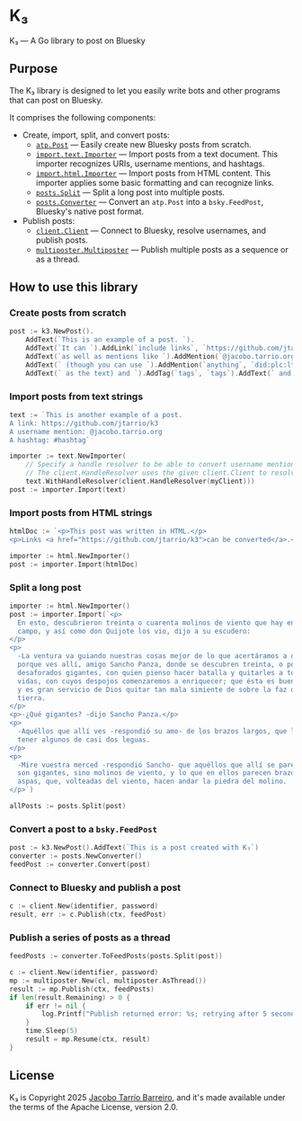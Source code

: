 # K₃

K₃ — A Go library to post on Bluesky

## Purpose

The K₃ library is designed to let you easily write bots and other programs that can post on Bluesky.

It comprises the following components:

- Create, import, split, and convert posts:
  - [`atp.Post`](post.go) — Easily create new Bluesky posts from scratch.
  - [`import.text.Importer`](import/text/text.go) — Import posts from a text document. This importer recognizes URIs, username mentions, and hashtags.
  - [`import.html.Importer`](import/html/html.go) — Import posts from HTML content. This importer applies some basic formatting and can recognize links.
  - [`posts.Split`](posts/split.go) — Split a long post into multiple posts.
  - [`posts.Converter`](posts/converter.go) — Convert an `atp.Post` into a `bsky.FeedPost`, Bluesky's native post format.
- Publish posts:
  - [`client.Client`](client/client.go) — Connect to Bluesky, resolve usernames, and publish posts.
  - [`multiposter.Multiposter`](multiposter/multiposter.go) — Publish multiple posts as a sequence or as a thread.

## How to use this library

### Create posts from scratch

```go
post := k3.NewPost().
    AddText(`This is an example of a post. `).
    AddText(`It can `).AddLink(`include links`, `https://github.com/jtarrio/k3`).AddText(`, `).
    AddText(`as well as mentions like `).AddMention(`@jacobo.tarrio.org`, `did:plc:ltjxg754ia655dp73hohri2r`).
    AddText(` (though you can use `).AddMention(`anything`, `did:plc:ltjxg754ia655dp73hohri2r`).
    AddText(` as the text) and `).AddTag(`tags`, `tags`).AddText(` and `).AddTag(`#hashtags`, `hashtags`).AddText(`.`)
```

### Import posts from text strings

```go
text := `This is another example of a post.
A link: https://github.com/jtarrio/k3
A username mention: @jacobo.tarrio.org
A hashtag: #hashtag`

importer := text.NewImporter(
    // Specify a handle resolver to be able to convert username mentions.
    // The client.HandleResolver uses the given client.Client to resolve usernames.
    text.WithHandleResolver(client.HandleResolver(myClient)))
post := importer.Import(text)
```

### Import posts from HTML strings

```go
htmlDoc := `<p>This post was written in HTML.</p>
<p>Links <a href="https://github.com/jtarrio/k3">can be converted</a>.</p>`

importer := html.NewImporter()
post := importer.Import(htmlDoc)
```

### Split a long post

```go
importer := html.NewImporter()
post := importer.Import(`<p>
  En esto, descubrieron treinta o cuarenta molinos de viento que hay en aquel
  campo, y así como don Quijote los vio, dijo a su escudero:
</p>
<p>
  -La ventura va guiando nuestras cosas mejor de lo que acertáramos a desear;
  porque ves allí, amigo Sancho Panza, donde se descubren treinta, o pocos más,
  desaforados gigantes, con quien pienso hacer batalla y quitarles a todos las
  vidas, con cuyos despojos comenzaremos a enriquecer; que ésta es buena guerra,
  y es gran servicio de Dios quitar tan mala simiente de sobre la faz de la
  tierra.
</p>
<p>-¿Qué gigantes? -dijo Sancho Panza.</p>
<p>
  -Aquéllos que allí ves -respondió su amo- de los brazos largos, que los suelen
  tener algunos de casi dos leguas.
</p>
<p>
  -Mire vuestra merced -respondió Sancho- que aquéllos que allí se parecen no
  son gigantes, sino molinos de viento, y lo que en ellos parecen brazos son las
  aspas, que, volteadas del viento, hacen andar la piedra del molino.
</p>`)

allPosts := posts.Split(post)
```

### Convert a post to a `bsky.FeedPost`

```go
post := k3.NewPost().AddText(`This is a post created with K₃`)
converter := posts.NewConverter()
feedPost := converter.Convert(post)
```

### Connect to Bluesky and publish a post

```go
c := client.New(identifier, password)
result, err := c.Publish(ctx, feedPost)
```

### Publish a series of posts as a thread

```go
feedPosts := converter.ToFeedPosts(posts.Split(post))

c := client.New(identifier, password)
mp := multiposter.New(cl, multiposter.AsThread())
result := mp.Publish(ctx, feedPosts)
if len(result.Remaining) > 0 {
    if err != nil {
        log.Printf("Publish returned error: %s; retrying after 5 seconds", err.Error())
    }
    time.Sleep(5)
    result = mp.Resume(ctx, result)
}
```

## License

K₃ is Copyright 2025 [Jacobo Tarrío Barreiro](https://jacobo.tarrio.org), and it's made available under the terms of the Apache License, version 2.0.
